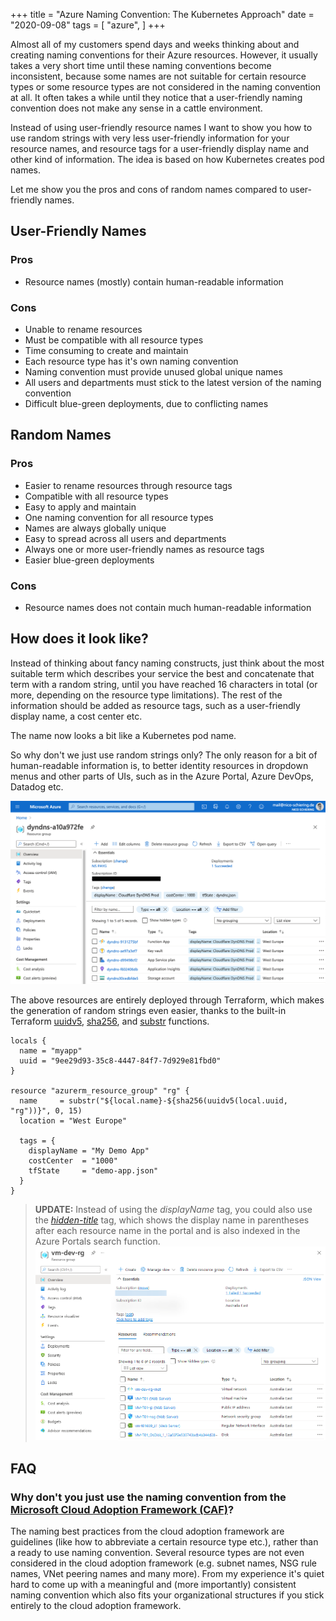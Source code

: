 +++
title = "Azure Naming Convention: The Kubernetes Approach"
date = "2020-09-08"
tags = [
    "azure",
]
+++

Almost all of my customers spend days and weeks thinking about and creating naming conventions for their Azure resources. However, it usually takes a very short time until these naming conventions become inconsistent, because some names are not suitable for certain resource types or some resource types are not considered in the naming convention at all. It often takes a while until they notice that a user-friendly naming convention does not make any sense in a cattle environment.

Instead of using user-friendly resource names I want to show you how to use random strings with very less user-friendly information for your resource names, and resource tags for a user-friendly display name and other kind of information. The idea is based on how Kubernetes creates pod names.

Let me show you the pros and cons of random names compared to user-friendly names.

## User-Friendly Names

### Pros

- Resource names (mostly) contain human-readable information

### Cons

- Unable to rename resources
- Must be compatible with all resource types
- Time consuming to create and maintain
- Each resource type has it's own naming convention
- Naming convention must provide unused global unique names
- All users and departments must stick to the latest version of the naming convention
- Difficult blue-green deployments, due to conflicting names

## Random Names

### Pros

- Easier to rename resources through resource tags
- Compatible with all resource types
- Easy to apply and maintain
- One naming convention for all resource types
- Names are always globally unique
- Easy to spread across all users and departments
- Always one or more user-friendly names as resource tags
- Easier blue-green deployments

### Cons

- Resource names does not contain much human-readable information

## How does it look like?

Instead of thinking about fancy naming constructs, just think about the most suitable term which describes your service the best and concatenate that term with a random string, until you have reached 16 characters in total (or more, depending on the resource type limitations). The rest of the information should be added as resource tags, such as a user-friendly display name, a cost center etc.

The name now looks a bit like a Kubernetes pod name.

So why don't we just use random strings only? The only reason for a bit of human-readable information is, to better identity resources in dropdown menus and other parts of UIs, such as in the Azure Portal, Azure DevOps, Datadog etc.

![Random String Naming Convention on Azure](/images/azure-naming-convention1.png)

The above resources are entirely deployed through Terraform, which makes the generation of random strings even easier, thanks to the built-in Terraform [uuidv5](https://www.terraform.io/docs/configuration/functions/uuidv5.html), [sha256](https://www.terraform.io/docs/configuration/functions/sha256.html), and [substr](https://www.terraform.io/docs/configuration/functions/substr.html) functions.

```hcl
locals {
  name = "myapp"
  uuid = "9ee29d93-35c8-4447-84f7-7d929e81fbd0"
}

resource "azurerm_resource_group" "rg" {
  name     = substr("${local.name}-${sha256(uuidv5(local.uuid, "rg"))}", 0, 15)
  location = "West Europe"

  tags = {
    displayName = "My Demo App"
    costCenter  = "1000"
    tfState     = "demo-app.json"
  }
}
```

> **UPDATE:** Instead of using the *displayName* tag, you could also use the *[hidden-title](https://learn.microsoft.com/en-us/community/content/hidden-tags-azure#hidden-title)* tag, which shows the display name in parentheses after each resource name in the portal and is also indexed in the Azure Portals search function.
> ![hidden-title tag](/images/azure-naming-convention2.png)

## FAQ

### Why don't you just use the naming convention from the [Microsoft Cloud Adoption Framework (CAF)](https://docs.microsoft.com/en-us/azure/cloud-adoption-framework/ready/azure-best-practices/naming-and-tagging)?

The naming best practices from the cloud adoption framework are guidelines (like how to abbreviate a certain resource type etc.), rather than a ready to use naming convention. Several resource types are not even considered in the cloud adoption framework (e.g. subnet names, NSG rule names, VNet peering names and many more). From my experience it's quiet hard to come up with a meaningful and (more importantly) consistent naming convention which also fits your organizational structures if you stick entirely to the cloud adoption framework.
